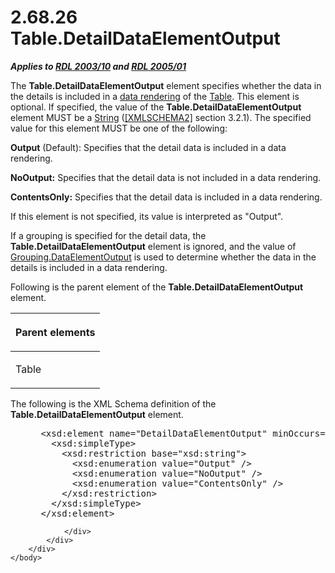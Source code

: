 <html dir="LTR" xmlns:mshelp="http://msdn.microsoft.com/mshelp" xmlns:ddue="http://ddue.schemas.microsoft.com/authoring/2003/5" xmlns:xlink="http://www.w3.org/1999/xlink" xmlns:tool="http://www.microsoft.com/tooltip">
    <head>
        <meta http-equiv="Content-Type" content="text/html; CHARSET=utf-8"></meta>
        <meta name="save" content="history"></meta>
        <title>2.68.26 Table.DetailDataElementOutput</title>
        <xml>
            <mshelp:toctitle title="2.68.26 Table.DetailDataElementOutput"></mshelp:toctitle>
            <mshelp:rltitle title="[MS-RDL]: Table.DetailDataElementOutput"></mshelp:rltitle>
            <mshelp:keyword index="A" term="8e2f2871-381b-4b95-9614-527025b92a88"></mshelp:keyword>
            <mshelp:attr name="DCSext.ContentType" value="open specification"></mshelp:attr>
            <mshelp:attr name="AssetID" value="8e2f2871-381b-4b95-9614-527025b92a88"></mshelp:attr>
            <mshelp:attr name="TopicType" value="kbRef"></mshelp:attr>
            <mshelp:attr name="DCSext.Title" value="[MS-RDL]: Table.DetailDataElementOutput" />
        </xml>
    </head>
    <body>
        <div id="header">
            <h1 class="heading">2.68.26 Table.DetailDataElementOutput</h1>
        </div>
        <div id="mainSection">
            <div id="mainBody">
                <div id="allHistory" class="saveHistory"></div>
                <div id="sectionSection0" class="section" name="collapseableSection">
                    

<p><b><i>Applies to </i></b><a href="a7e2ad00-07c8-4f6d-80ab-3ad55df7b233.md"><b><i>RDL 2003/10</i></b></a><b>
<i>and </i></b><a href="3ebe2912-4958-4832-b391-cad1f5e13338.md"><b><i>RDL 2005/01</i></b></a></p>

<p>The <b>Table.DetailDataElementOutput</b> element specifies
whether the data in the details is included in a <a href="b2482b3f-74ab-4ca8-a9e5-c07955011743.md#gt_9069c206-b9e9-4374-a7ee-50faf5def25b">data rendering</a> of the <a href="660db744-699e-4ca3-a2d6-a5cab4bcf9b0.md">Table</a>. This element is
optional. If specified, the value of the <b>Table.DetailDataElementOutput</b>
element MUST be a <a href="1ed81ef3-a683-45e3-aaad-bd2bbe71bc3d.md">String</a>
(<a href="https://go.microsoft.com/fwlink/?LinkId=90610">[XMLSCHEMA2]</a>
section 3.2.1). The specified value for this element MUST be one of the
following:</p>

<p><b>Output</b> (Default): Specifies that the detail
data is included in a data rendering.</p>

<p><b>NoOutput:</b> Specifies that the detail data is
not included in a data rendering.</p>

<p><b>ContentsOnly:</b> Specifies that the detail data
is included in a data rendering. </p>

<p>If this element is not specified, its value is interpreted
as &quot;Output&quot;.</p>

<p>If a grouping is specified for the detail data, the <b>Table.DetailDataElementOutput</b>
element is ignored, and the value of <a href="605cb7fa-c822-4a0c-88bd-27b8841f7992.md">Grouping.DataElementOutput</a>
is used to determine whether the data in the details is included in a data
rendering.</p>

<p>Following is the parent element of the <b>Table.DetailDataElementOutput</b>
element.</p>

<table>
 <thead>
  <tr>
   <th>
   <p>Parent elements</p>
   </th>
  </tr>
 </thead>
 <tr>
  <td>
  <p>Table</p>
  </td>
 </tr>
</table>

<p>The following is the XML Schema definition of the <b>Table.DetailDataElementOutput</b>
element.</p>

<dl>
<dd>
<div><pre> &lt;xsd:element name=&quot;DetailDataElementOutput&quot; minOccurs=&quot;0&quot;&gt;
   &lt;xsd:simpleType&gt;
     &lt;xsd:restriction base=&quot;xsd:string&quot;&gt;
       &lt;xsd:enumeration value=&quot;Output&quot; /&gt;
       &lt;xsd:enumeration value=&quot;NoOutput&quot; /&gt;
       &lt;xsd:enumeration value=&quot;ContentsOnly&quot; /&gt;
     &lt;/xsd:restriction&gt;
   &lt;/xsd:simpleType&gt;
 &lt;/xsd:element&gt;
</pre></div>
</dd></dl>


                </div>
            </div>
        </div>
    </body>
</html>